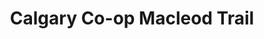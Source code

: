 ---
title: "Calgary Co-op Macleod Trail"
url: /calgary/calgary-co-op-macleod-trail/
shop: supermarket
---
